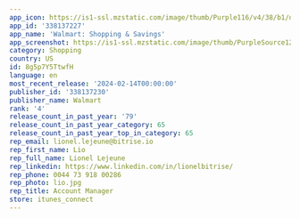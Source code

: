 ```yaml
---
app_icon: https://is1-ssl.mzstatic.com/image/thumb/Purple116/v4/38/b1/d1/38b1d15d-bafb-fd9b-32a6-d5cc77a2b766/AppIcon-1x_U007epad-0-85-220.png/1024x1024bb.png
app_id: '338137227'
app_name: 'Walmart: Shopping & Savings'
app_screenshot: https://is1-ssl.mzstatic.com/image/thumb/PurpleSource126/v4/92/aa/8c/92aa8c6d-6273-dd40-3215-01f630f5a09b/6a6e12f9-076e-4c4f-8ea7-9b36fb481888_Apple-65-001-FY24-App-ASO-Jan-Q1.jpg/1284x2778bb.png
category: Shopping
country: US
id: 8g5p7Y5TtwfH
language: en
most_recent_release: '2024-02-14T00:00:00'
publisher_id: '338137230'
publisher_name: Walmart
rank: '4'
release_count_in_past_year: '79'
release_count_in_past_year_category: 65
release_count_in_past_year_top_in_category: 65
rep_email: lionel.lejeune@bitrise.io
rep_first_name: Lio
rep_full_name: Lionel Lejeune
rep_linkedin: https://www.linkedin.com/in/lionelbitrise/
rep_phone: 0044 73 918 00286
rep_photo: lio.jpg
rep_title: Account Manager
store: itunes_connect
---
```

